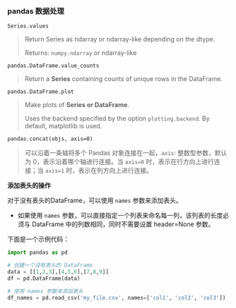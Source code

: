 ### pandas 数据处理



`Series.values`

> Return Series as ndarray or ndarray-like depending on the dtype.
>
> Returns: `numpy.ndarray` or ndarray-like



`pandas.DataFrame.value_counts`

> Return a **Series** containing counts of unique rows in the DataFrame.



`pandas.DataFrame.plot`

> Make plots of **Series or DataFrame**.
>
> Uses the backend specified by the option `plotting.backend`. By default, matplotlib is used.



`pandas.concat(objs, axis=0)`

> 可以沿着一条轴将多个 Pandas 对象连接在一起，`axis`: 整数型参数，默认为 0，表示沿着哪个轴进行连接。当 `axis=0` 时，表示在行方向上进行连接；当 `axis=1` 时，表示在列方向上进行连接。



**添加表头的操作**

对于没有表头的DataFrame，可以使用 `names` 参数来添加表头。

- 如果使用 `names` 参数，可以直接指定一个列表来命名每一列，该列表的长度必须与 DataFrame 中的列数相同，同时不需要设置 header=None 参数。

下面是一个示例代码：

```python
import pandas as pd

# 创建一个没有表头的 DataFrame
data = [[1,2,3],[4,5,6],[7,8,9]]
df = pd.DataFrame(data)

# 使用 names 参数来添加表头
df_names = pd.read_csv('my_file.csv', names=['col1', 'col2', 'col3'])
```

